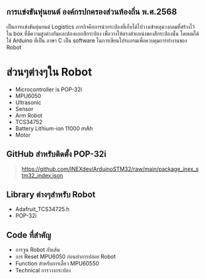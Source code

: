 ## การเเข่งขันหุ่นยนต์ องค์กรปกครองส่วนท้องถิ่น พ.ศ.2568

เป็นการเเข่งขันหุ่นยนต์ Logistics ภารกิจคือการนำกระป๋องที่เก็บได้ไปวางเข้าหลุมวงกลมที่สร้างไว้ใน box ที่มีความสูงต่างกันเเละต้องเเยกสีกระป๋อง เพื่อวางให้ตรงตำเเหน่งของสีกระป๋องนั้น
โดยผมได้ใช้ Arduino ที่เป็น ภาษา C  เป็น software ในการเขียนโปรเเกรมเพื่อควบคุมการทำงานของ Robot


# ส่วนๆต่างๆใน Robot

 - Microcontroller  is  POP-32i
 - MPU6050
 - Ultrasonic
 - Sensor 
 - Arm Robot
 - TCS34752
 - Battery Lithium-ion  11000  mAh
 - Motor

## GitHub สำหรับติดตั้ง POP-32i

>https://github.com/INEXdev/ArduinoSTM32/raw/main/package_inex_stm32_index.json



## Library ต่างๆสำหรับ Robot

 - Adafruit_TCS34725.h
 - POP-32i
 
 ## Code ที่สำคัญ
 
 - การจูน  Robot กับเส้น
 - การ Reset  MPU6050 ก่อนทำการปล่อย Robot
 - Function สำหรับการเลี้ยว MPU60550
 - Technical  การวางกระป๋อง


